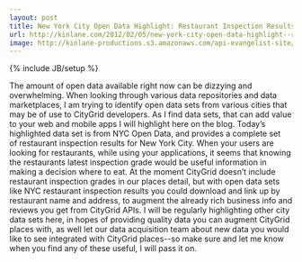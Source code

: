 ```yaml
---
layout: post
title: New York City Open Data Highlight: Restaurant Inspection Results
url: http://kinlane.com/2012/02/05/new-york-city-open-data-highlight--restaurant-inspection-results/
image: http://kinlane-productions.s3.amazonaws.com/api-evangelist-site/blog/nyc-sanitary-inspectioin-grade.png
---
```

{% include JB/setup %}
The amount of open data available right now can be dizzying and overwhelming. When looking through various data repositories and data marketplaces, I am trying to identify open data sets from various cities that may be of use to&nbsp;CityGrid developers.
As I find data sets, that can add value to your web and mobile apps I will highlight here on the blog. Today&rsquo;s highlighted data set is from&nbsp;NYC Open Data, and provides a complete set of&nbsp;restaurant inspection results for New York City.
When your users are looking for restaurants, while using your applications, it seems that knowing the restaurants latest inspection grade would be useful information in making a decision where to eat.
At the moment CityGrid doesn&rsquo;t include restaurant inspection grades in our places detail, but with open data sets like NYC restaurant inspection results you could download and link up by restaurant name and address, to augment the already rich business info and reviews you get from&nbsp;CityGrid APIs.
I will be regularly highlighting other city data sets here, in hopes of providing quality data you can augment CityGrid places with, as well let our data acquisition team about new data you would like to see integrated with&nbsp;CityGrid places--so make sure and let me know when you find any of these useful, I will pass it on.